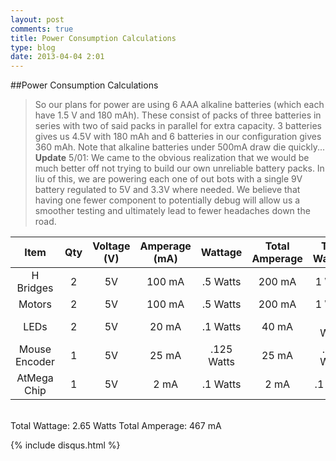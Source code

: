 ```yaml
---
layout: post
comments: true
title: Power Consumption Calculations 
type: blog
date: 2013-04-04 2:01
---
```



##Power Consumption Calculations

> So our plans for power are using 6 AAA alkaline batteries (which each have 1.5 V and 180 mAh). These consist of packs of three batteries in series with two of said packs in parallel for extra capacity. 3 batteries gives us 4.5V with 180 mAh and 6 batteries in our configuration gives 360 mAh. Note that alkaline batteries under 500mA draw die quickly...
> **Update** 5/01: We came to the obvious realization that we would be much better off not trying to build our own unreliable battery packs. In liu of this, we are powering each one of out bots with a single 9V battery regulated to 5V and 3.3V where needed. We believe that having one fewer component to potentially debug will allow us a smoother testing and ultimately lead to fewer headaches down the road.


| Item         | Qty   | Voltage (V)| Amperage (mA) | Wattage   | Total Amperage| Total Wattage |
|:------------:| :---: |:----------:|:-------------:|:---------:|:-------------:|:-------------:|	
| H Bridges    | 2     | 5V         | 100 mA        | .5 Watts  |  200 mA       | 1 Watts       |
| Motors       | 2     | 5V         | 100 mA        | .5 Watts  |  200 mA       | 1 Watts       |
| LEDs         | 2     | 5V         | 20 mA         | .1 Watts  |  40 mA        | 0.2 Watts     |
| Mouse Encoder| 1     | 5V         | 25 mA         | .125 Watts|  25 mA        | .125 Watts    |
| AtMega Chip  | 1     | 5V         | 2 mA          | .1 Watts  |  2 mA         | .1 watts      |
<br/>
Total Wattage: 2.65 Watts
Total Amperage: 467 mA



{% include disqus.html %}



